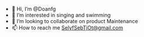 - 👋 Hi, I’m @Doanfg
- 👀 I’m interested in singing and swimming
- 💞️ I’m looking to collaborate on product Maintenance
- 📫 How to reach me SelyfSebTjOt@gmail.com


<!---
Doanfg/Doanfg is a ✨ special ✨ repository because its `README.md` (this file) appears on your GitHub profile.
You can click the Preview link to take a look at your changes.
--->
